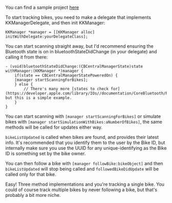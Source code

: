 You can find a sample project [here](https://github.com/BenWoodford/KeiserKit.git)

To start tracking bikes, you need to make a delegate that implements KKManagerDelegate, and then init KKManager:

```
KKManager *manager = [[KKManager alloc] initWithDelegate:yourDelegateClass];
```

You can start scanning straight away, but I'd recommend ensuring the Bluetooth state is on in bluetoothStateDidChange (in your delegate) and calling it from there:

```
- (void)bluetoothStateDidChange:(CBCentralManagerState)state withManager:(KKManager *)manager {
    if(state == CBCentralManagerStatePoweredOn) {
	[manager startScanningForBikes];
    } else {
        // There's many more [states to check for](https://developer.apple.com/library/IOs//documentation/CoreBluetooth/Reference/CBCentralManager_Class/index.html#//apple_ref/c/tdef/CBCentralManagerState) but this is a simple example.
    }
}
```

You can start scanning with `[manager startScanningForBikes]` or simulate bikes with `[manager startSimulationWithBikes:aNumberOfBikes]`, the same methods will be called for updates either way.
 
`bikeListUpdated` is called when bikes are found, and provides their latest info. It's recommended that you identify them to the user by the Bike ID, but internally make sure you use the UUID for any unique-identifying as the Bike ID is something set by the bike owner.
 
You can then follow a bike with `[manager followBike:bikeObject]` and then `bikeListUpdated` will stop being called and `followedBikeDidUpdate` will be called only for that bike.
 
Easy! Three method implementations and you're tracking a single bike. You could of course track multiple bikes by never following a bike, but that's probably a bit more niche.
